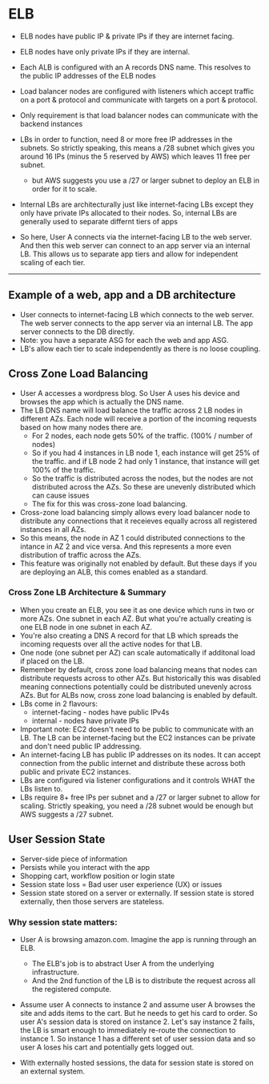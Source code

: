 # ELB

- ELB nodes have public IP & private IPs if they are internet facing.
- ELB nodes have only private IPs if they are internal.
- Each ALB is configured with an A records DNS name. This resolves to the public IP addresses of the ELB nodes

- Load balancer nodes are configured with listeners which accept traffic on a port & protocol and communicate with targets on a port & protocol.
- Only requirement is that load balancer nodes can communicate with the backend instances 
- LBs in order to function, need 8 or more free IP addresses in the subnets. So strictly speaking, this means a /28 subnet which gives you around 16 IPs (minus the 5 reserved by AWS) which leaves 11 free per subnet.
    - but AWS suggests you use a /27 or larger subnet to deploy an ELB in order for it to scale.
- Internal LBs are architecturally just like internet-facing LBs except they only have private IPs allocated to their nodes. So, internal LBs are generally used to separate differnt tiers of apps
- So here, User A connects via the internet-facing LB to the web server. And then this web server can connect to an app server via an internal LB. This allows us to separate app tiers and allow for independent scaling of each tier.

----------------
## Example of a web, app and a DB architecture
  - User connects to internet-facing LB which connects to the web server. The web server connects to the app server via an internal LB. The app server connects to the DB directly. 
  - Note: you have a separate ASG for each the web and app ASG. 
- LB's allow each tier to scale independently as there is no loose coupling. 

## Cross Zone Load Balancing

- User A accesses a wordpress blog. So User A uses his device and browses the app which is actually the DNS name.
- The LB DNS name will load balance the traffic across 2 LB nodes in different AZs. Each node will receive a portion of the incoming requests based on how many nodes there are. 
  - For 2 nodes, each node gets 50% of the traffic. (100% / number of nodes)
  - So if you had 4 instances in LB node 1, each instance will get 25% of the traffic. and if LB node 2 had only 1 instance, that instance will get 100% of the traffic.
  - So the traffic is distributed across the nodes, but the nodes are not distributed across the AZs. So these are unevenly distributed which can cause issues
  - The fix for this was cross-zone load balancing.
- Cross-zone load balancing simply allows every load balancer node to distribute any connections that it receieves equally across all registered instances in all AZs. 
- So this means, the node in AZ 1 could distributed connections to the intance in AZ 2 and vice versa. And this represents a more even distribution of traffic across the AZs.
- This feature was originally not enabled by default. But these days if you are deploying an ALB, this comes enabled as a standard.

### Cross Zone LB Architecture & Summary

- When you create an ELB, you see it as one device which runs in two or more AZs. One subnet in each AZ. But what you're actually creating is one ELB node in one subnet in each AZ. 
- You're also creating a DNS A record for that LB which spreads the incoming requests over all the active nodes for that LB. 
- One node (one subnet per AZ) can scale automatically if additonal load if placed on the LB.
- Remember by default, cross zone load balancing means that nodes can distribute requests across to other AZs. But historically this was disabled meaning connections potentially could be distributed unevenly across AZs. But for ALBs now, cross zone load balancing is enabled by default.
- LBs come in 2 flavours: 
  - internet-facing - nodes have public IPv4s 
  - internal - nodes have private IPs
- Important note: EC2 doesn't need to be public to communicate with an LB. The LB can be internet-facing but the EC2 instances can be private and don't need public IP addressing. 
- An internet-facing LB has public IP addresses on its nodes. It can accept connection from the public internet and distribute these across both public and private EC2 instances.
- LBs are configured via listener configurations and it controls WHAT the LBs listen to.
- LBs require 8+ free IPs per subnet and a /27 or larger subnet to allow for scaling. Strictly speaking, you need a /28 subnet would be enough but AWS suggests a /27 subnet. 

## User Session State

- Server-side piece of information
- Persists while you interact with the app
- Shopping cart, workflow position or login state
- Session state loss = Bad user user experience (UX) or issues
- Session state stored on a server or externally. If session state is stored externally, then those servers are stateless.

### Why session state matters:

- User A is browsing amazon.com. Imagine the app is running through an ELB. 
  - The ELB's job is to abstract User A from the underlying infrastructure.
  - And the 2nd function of the LB is to distribute the request across all the registered compute.

- Assume user A connects to instance 2 and assume user A browses the site and adds items to the cart. But he needs to get his card to order. So user A's session data is stored on instance 2. Let's say instance 2 fails, the LB is smart enough to immediately re-route the connection to instance 1. So instance 1 has a different set of user session data and so user A loses his cart and potentially gets logged out. 
- With externally hosted sessions, the data for session state is stored on an external system. 
